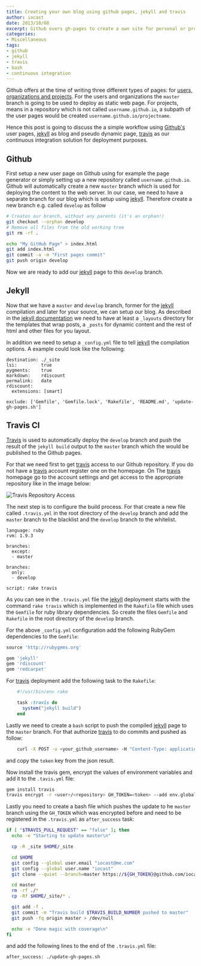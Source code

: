 ```yaml
---
title: Creating your own blog using github pages, jekyll and travis
author: iocast
date: 2013/10/08
excerpt: Github overs gh-pages to create a own site for personal or project usage. Together with jekyll you are able to create your own blog and using Travis CI enables automatic building of your blog.
categories:
- Miscellaneous
tags:
- github
- jekyll
- travis
- bash
- continuous integration
---
```


Github offers at the time of writing three different types of pages: for [users, organizations and projects][github-pages]. For the users and organizations the `master` branch is going to be used to deploy as static web page. For projects, means in a repository which is not called `username.github.io`, a subpath of the user pages would be created `username.github.io/projectname`.

Hence this post is going to discuss the a simple workflow using [Github's][github] user pages, [jekyll][] as blog and pseudo dynamic page, [travis][] as our continuous integration solution for deployment purposes.

## Github

First setup a new user page on Github using for example the page generator or simply setting up a new repository called `username.github.io`. Github will automatically create a new `master` branch which is used for deploying the content to the web server. In our case, we need to have a separate branch for our blog which is setup using [jekyll][]. Therefore create a new branch e.g. called `develop` as follow

```bash
# Creates our branch, without any parents (it's an orphan!)
git checkout --orphan develop
# Remove all files from the old working tree
git rm -rf .

echo "My GitHub Page" > index.html
git add index.html
git commit -a -m "First pages commit"
git push origin develop
```

Now we are ready to add our [jekyll][] page to this `develop` branch.

## Jekyll

Now that we have a `master` and `develop` branch, former for the [jekyll][] compilation and later for your source, we can setup our blog. As described in the [jekyll documentation][jekyll-doc] we need to have at least a `_layouts` directory for the templates that wrap posts, a `_posts` for dynamic content and the rest of html and other files for you layout.

In addition we need to setup a `_config.yml` file to tell [jekyll][] the compilation options. A example could look like the following:

```
destination: ./_site
lsi:         true
pygments:    true
markdown:    rdiscount
permalink:   date
rdiscount:
  extensions: [smart]

exclude: ['Gemfile', 'Gemfile.lock', 'Rakefile', 'README.md', 'update-gh-pages.sh']
```

## Travis CI

[Travis][travis] is used to automatically deploy the `develop` branch and push the result of the `jekyll build` output to the `master` branch which the would be published to the Github pages.

For that we need first to get [travis][] access to our Github repository. If you do not have a [travis][] account register one on the homepage. On The [travis][] homepage go to the account settings and get access to the appropriate repository like in the image below:

![Travis Repository Access](travis_repository_access.png "Travis Repository Access")

The next step is to configure the build process. For that create a new file called `.travis.yml` in the root directory of the `develop` branch and add the `master` branch to the blacklist and the `develop` branch to the whitelist.

```
language: ruby
rvm: 1.9.3

branches:
  except:
  - master

branches:
  only:
  - develop

script: rake travis
```

As you can see in the `.travis.yml` file the [jekyll][] deployment starts with the command `rake travis` which is implemented in the `Rakefile` file which uses the `Gemfile` for ruby library dependencies. So create the files `Gemfile` and `Rakefile` in the root directory of the `develop` branch.

For the above `_config.yml` configuration add the following RubyGem dependencies to the `Gemfile`:

```ruby
source 'http://rubygems.org'

gem 'jekyll'
gem 'rdiscount'
gem 'redcarpet'
```

For [travis][] deployment add the following task to the `Rakefile`:

```ruby
	#!/usr/bin/env rake

	task :travis do
	  system("jekyll build")
	end
```

Lastly we need to create a `bash` script to push the compiled [jekyll][] page to the `master` branch. For that authorize [travis][] to do commits and pushed as follow:

```bash
	curl -X POST -u <your_github_username> -H "Content-Type: application/json" -d "{\"scopes\":[\"public_repo\"],\"note\":\"token for pushing from travis\"}" https://api.github.com/authorizations
```

and copy the `token` key from the json result.

Now install the travis gem, encrypt the values of environment variables and add it to the `.tavis.yml` file:

```bash
gem install travis
travis encrypt -r <user>/<repository> GH_TOKEN=<token> --add env.global
```

Lastly you need to create a bash file which pushes the update to he `master` branch using the `GH_TOKEN` which was encrypted before and need to be registered in the `.travis.yml` as `after_success` task:

```bash
if [ "$TRAVIS_PULL_REQUEST" == "false" ]; then
  echo -e "Starting to update master\n"

  cp -R _site $HOME/_site

  cd $HOME
  git config --global user.email "iocast@me.com"
  git config --global user.name "iocast"
  git clone --quiet --branch=master https://${GH_TOKEN}@github.com/iocast/iocast.github.io.git master > /dev/null

  cd master
  rm -rf ./*
  cp -Rf $HOME/_site/* .

  git add -f .
  git commit -m "Travis build $TRAVIS_BUILD_NUMBER pushed to master"
  git push -fq origin master > /dev/null

  echo -e "Done magic with coverage\n"
fi
```

and add the following lines to the end of the `.travis.yml` file:

```
after_success: ./update-gh-pages.sh
```


[github]: http://github.com/ "Github"
[jekyll]: http://jekyllrb.com "Jekyll"
[travis]: http://travis-ci.org "Travis CI"
[github-pages]: https://help.github.com/articles/user-organization-and-project-pages "Github Pages (Help)"
[jekyll-doc]: http://jekyllrb.com/docs/home/ "Jekyll Documentation"
